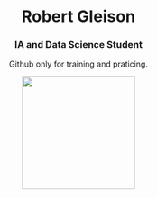 <h1 align="center">Robert Gleison</h1>
<h3 align="center">IA and Data Science Student</h3>


<p align="center">Github only for training and praticing.</p>

<div align="center">
  <img height="200em" src="https://github-readme-stats.vercel.app/api/top-langs/?username=RobertGleison&layout=compact&langs_count=20&theme=tokyonight"/>
</div>


